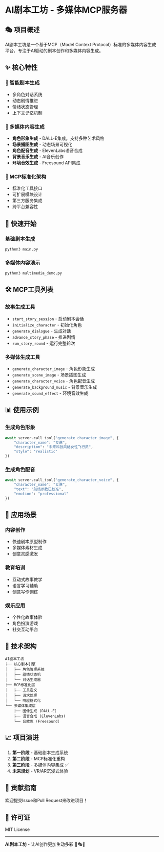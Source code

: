 # AI剧本工坊 - 多媒体MCP服务器

## 🎭 项目概述

AI剧本工坊是一个基于MCP（Model Context Protocol）标准的多媒体内容生成平台，专注于AI驱动的剧本创作和多媒体内容生成。

## ✨ 核心特性

### 📝 智能剧本生成
- 多角色对话系统
- 动态剧情推进
- 情绪状态管理
- 上下文记忆机制

### 🎨 多媒体内容生成
- **角色形象生成** - DALL-E集成，支持多种艺术风格
- **场景插图生成** - 动态场景可视化
- **角色配音生成** - ElevenLabs语音合成
- **背景音乐生成** - AI音乐创作
- **环境音效生成** - Freesound API集成

### 🔧 MCP标准化架构
- 标准化工具接口
- 可扩展模块设计
- 第三方服务集成
- 跨平台兼容性

## 🚀 快速开始

### 基础剧本生成
```bash
python3 main.py
```

### 多媒体内容演示
```bash
python3 multimedia_demo.py
```

## 🛠️ MCP工具列表

### 故事生成工具
- `start_story_session` - 启动剧本会话
- `initialize_character` - 初始化角色
- `generate_dialogue` - 生成对话
- `advance_story_phase` - 推进剧情
- `run_story_round` - 运行完整轮次

### 多媒体生成工具
- `generate_character_image` - 角色形象生成
- `generate_scene_image` - 场景插图生成
- `generate_character_voice` - 角色配音生成
- `generate_background_music` - 背景音乐生成
- `generate_sound_effect` - 环境音效生成

## 📊 使用示例

### 生成角色形象
```python
await server.call_tool("generate_character_image", {
    "character_name": "艾琳",
    "description": "未来科技风格女性飞行员",
    "style": "realistic"
})
```

### 生成角色配音
```python
await server.call_tool("generate_character_voice", {
    "character_name": "艾琳",
    "text": "航线参数已校准",
    "emotion": "professional"
})
```

## 🎯 应用场景

### 内容创作
- 快速剧本原型制作
- 多媒体素材生成
- 创意灵感激发

### 教育培训
- 互动式故事教学
- 语言学习辅助
- 创意写作训练

### 娱乐应用
- 个性化故事体验
- 角色扮演游戏
- 社交互动平台

## 🔮 技术架构

```
AI剧本工坊
├── 核心剧本引擎
│   ├── 角色管理系统
│   ├── 剧情状态机
│   └── 对话生成器
├── MCP标准化层
│   ├── 工具定义
│   ├── 请求处理
│   └── 响应格式化
└── 多媒体集成层
    ├── 图像生成 (DALL-E)
    ├── 语音合成 (ElevenLabs)
    └── 音效库 (Freesound)
```

## 📈 项目演进

1. **第一阶段** - 基础剧本生成系统
2. **第二阶段** - MCP标准化重构
3. **第三阶段** - 多媒体内容集成 ✅
4. **未来规划** - VR/AR沉浸式体验

## 🤝 贡献指南

欢迎提交Issue和Pull Request来改进项目！

## 📄 许可证

MIT License

---

**AI剧本工坊** - 让AI创作更加生动多彩 🎨🎭🎵
